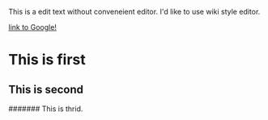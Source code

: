This is a edit text without conveneient editor.
I'd like to use wiki style editor.

[link to Google!](http://www.google.com)

# This is first
## This is second 
####### This is thrid.
